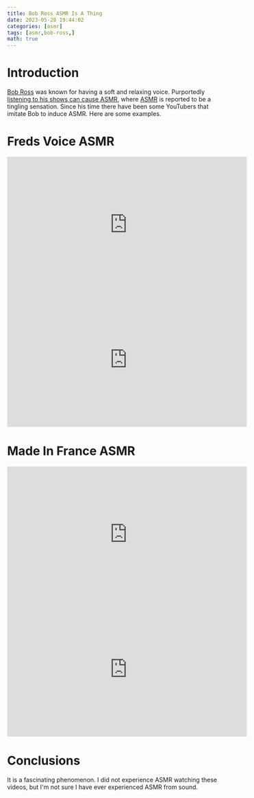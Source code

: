 ```yaml
---
title: Bob Ross ASMR Is A Thing
date: 2023-05-28 19:44:02
categories: [asmr]
tags: [asmr,bob-ross,]
math: true
---
```


# Introduction
[Bob Ross](https://en.wikipedia.org/wiki/Bob_Ross) was known for having a soft and relaxing voice. Purportedly [listening to his shows can cause ASMR](https://en.wikipedia.org/wiki/Bob_Ross#ASMR), where [ASMR](https://en.wikipedia.org/wiki/ASMR) is reported to be a tingling sensation. Since his time there have been some YouTubers that imitate Bob to induce ASMR. Here are some examples.

# Freds Voice ASMR

<iframe width="560" height="315" src="https://www.youtube.com/embed/iR2-nCCXAts" title="YouTube video player" frameborder="0" allow="accelerometer; autoplay; clipboard-write; encrypted-media; gyroscope; picture-in-picture; web-share" allowfullscreen></iframe>

<iframe width="560" height="315" src="https://www.youtube.com/embed/JyJX7ah6njc" title="YouTube video player" frameborder="0" allow="accelerometer; autoplay; clipboard-write; encrypted-media; gyroscope; picture-in-picture; web-share" allowfullscreen></iframe>

# Made In France ASMR

<iframe width="560" height="315" src="https://www.youtube.com/embed/cFc9UL4sZHg" title="YouTube video player" frameborder="0" allow="accelerometer; autoplay; clipboard-write; encrypted-media; gyroscope; picture-in-picture; web-share" allowfullscreen></iframe>

<iframe width="560" height="315" src="https://www.youtube.com/embed/J_yb41wESn4" title="YouTube video player" frameborder="0" allow="accelerometer; autoplay; clipboard-write; encrypted-media; gyroscope; picture-in-picture; web-share" allowfullscreen></iframe>

# Conclusions

It is a fascinating phenomenon. I did not experience ASMR watching these videos, but I'm not sure I have ever experienced ASMR from sound.
